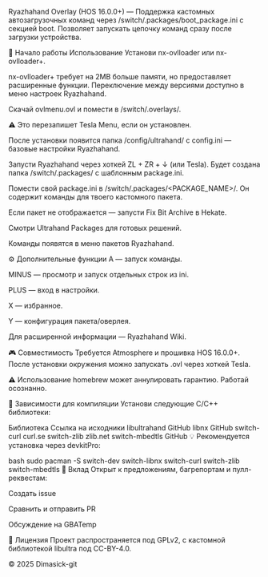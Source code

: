 Ryazhahand Overlay (HOS 16.0.0+)
— Поддержка кастомных автозагрузочных команд через /switch/.packages/boot_package.ini с секцией boot. Позволяет запускать цепочку команд сразу после загрузки устройства.

🚀 Начало работы
Использование
Установи nx-ovlloader или nx-ovlloader+.

nx-ovlloader+ требует на 2MB больше памяти, но предоставляет расширенные функции. Переключение между версиями доступно в меню настроек Ryazhahand.

Скачай ovlmenu.ovl и помести в /switch/.overlays/.

⚠️ Это перезапишет Tesla Menu, если он установлен.

После установки появится папка /config/ultrahand/ с config.ini — базовые настройки Ryazhahand.

Запусти Ryazhahand через хоткей ZL + ZR + ↓ (или Tesla). Будет создана папка /switch/.packages/ с шаблонным package.ini.

Помести свой package.ini в /switch/.packages/<PACKAGE_NAME>/. Он содержит команды для твоего кастомного пакета.

Если пакет не отображается — запусти Fix Bit Archive в Hekate.

Смотри Ultrahand Packages для готовых решений.

Команды появятся в меню пакетов Ryazhahand.

⚙️ Дополнительные функции
A — запуск команды.

MINUS — просмотр и запуск отдельных строк из ini.

PLUS — вход в настройки.

X — избранное.

Y — конфигурация пакета/оверлея.

Для расширенной информации — Ryazhahand Wiki.

🎮 Совместимость
Требуется Atmosphere и прошивка HOS 16.0.0+. После установки окружения можно запускать .ovl через хоткей Tesla.

⚠️ Использование homebrew может аннулировать гарантию. Работай осознанно.

🧱 Зависимости для компиляции
Установи следующие C/C++ библиотеки:

Библиотека	Ссылка на исходники
libultrahand	GitHub
libnx	GitHub
switch-curl	curl.se
switch-zlib	zlib.net
switch-mbedtls	GitHub
💡 Рекомендуется установка через devkitPro:

bash
sudo pacman -S switch-dev switch-libnx switch-curl switch-zlib switch-mbedtls
🤝 Вклад
Открыт к предложениям, багрепортам и пулл-реквестам:

Создать issue

Сравнить и отправить PR

Обсуждение на GBATemp

📜 Лицензия
Проект распространяется под GPLv2, с кастомной библиотекой libultra под CC-BY-4.0.

© 2025 Dimasick-git
